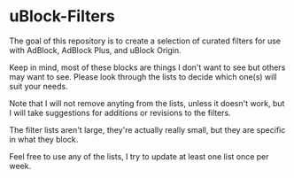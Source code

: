 # uBlock-Filters
The goal of this repository is to create a selection of curated filters for use with AdBlock, AdBlock Plus, and uBlock Origin.

Keep in mind, most of these blocks are things I don't want to see but others may want to see. Please look through the lists to decide which one(s) will suit your needs.

Note that I will not remove anyting from the lists, unless it doesn't work, but I will take suggestions for additions or revisions to the filters.

The filter lists aren't large, they're actually really small, but they are specific in what they block.

Feel free to use any of the lists, I try to update at least one list once per week.
